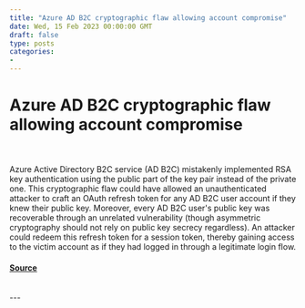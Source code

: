```yaml
---
title: "Azure AD B2C cryptographic flaw allowing account compromise"
date: Wed, 15 Feb 2023 00:00:00 GMT
draft: false
type: posts
categories: 
- 
---
```

# Azure AD B2C cryptographic flaw allowing account compromise

<br/>

<br/>
Azure Active Directory B2C service (AD B2C) mistakenly implemented RSA key authentication using the public part of the key pair instead of the private one. This cryptographic flaw could have allowed an unauthenticated attacker to craft an OAuth refresh token for any AD B2C user account if they knew their public key. Moreover, every AD B2C user's public key was recoverable through an unrelated vulnerability (though asymmetric cryptography should not rely on public key secrecy regardless). An attacker could redeem this refresh token for a session token, thereby gaining access to the victim account as if they had logged in through a legitimate login flow.

#### [Source](https://www.cloudvulndb.org/azure-b2c-crypto-flaw)

<br/>
---
